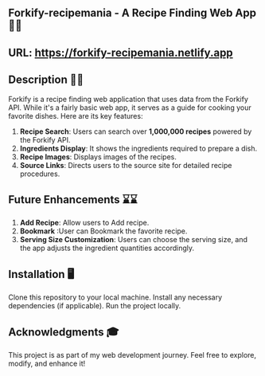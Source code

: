 ## Forkify-recipemania - A Recipe Finding Web App 🍔🍕

## URL: https://forkify-recipemania.netlify.app

## Description 🎯🎯
Forkify is a recipe finding web application that uses data from the Forkify API. While it's a fairly basic web app, it serves as a guide for cooking your favorite dishes. Here are its key features:

1. **Recipe Search**: Users can search over **1,000,000 recipes** powered by the Forkify API.
2. **Ingredients Display**: It shows the ingredients required to prepare a dish.
3. **Recipe Images**: Displays images of the recipes.
4. **Source Links**: Directs users to the source site for detailed recipe procedures.

## Future Enhancements ⌛⌛
1. **Add Recipe**: Allow users to Add recipe.
2. **Bookmark** :User can Bookmark the favorite recipe.
3. **Serving Size Customization**: Users can choose the serving size, and the app adjusts the ingredient quantities accordingly.

## Installation 🖥️
Clone this repository to your local machine. Install any necessary dependencies (if applicable). Run the project locally.

## Acknowledgments 🎓
This project is as part of my web development journey. Feel free to explore, modify, and enhance it!
